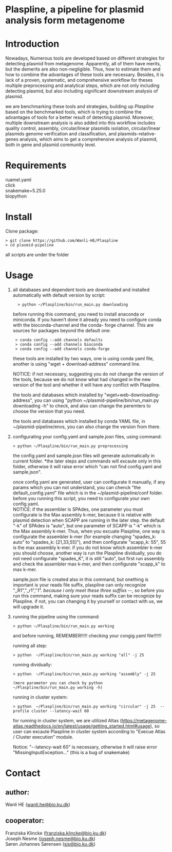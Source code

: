 # Plaspline, a pipeline for plasmid analysis form metagenome

# Introduction
Nowadays, Numerous tools are developed based on different strategies for detecting plasmid from metagenome. Apparently, all of them have merits, but the demerits are also non-negligible. Thus, how to estimate them and how to combine the advantages of these tools are necessary. Besides, it is lack of a proven, systematic, and comprehensive workflow for theses multiple preprocessing and analytical steps, which are not only including detecting plasmid, but also including significant downstream analysis of plasmid.   
  

we are benchmarking these tools and strategies, building up *Plaspline* based on the benchmarked tools, which is trying to combine the advantages of tools for a better result of detecting plasmid. Moreover, multiple downstream analysis is also added into this workflow includes quality control, assembly, circular/linear plasmids isolation, circular/linear plasmids genome verification and classification, and plasmids-relative-genes analysis, which aims to get a comprehensive analysis of plasmid, both in gene and plasmid community level. 


# Requirements
ruamel.yaml  
click  
snakemake=5.25.0  
biopython

# Install
Clone package:

    > git clone https://github.com/Wanli-HE/Plaspline  
    > cd plasmid-pipeline

all scripts are under the folder

# Usage
1. all databases and dependent tools are downloaded and installed automatically with default version by script:  
    
         > python ~/Plaspline/bin/run_main.py downloading 
         
     
   before running this command, you need to install anaconda or miniconda. If you haven’t done it already you need to configure conda with the bioconda-channel and the conda-  forge channel. This are sources for packages beyond the default one:

        > conda config --add channels defaults  
        > conda config --add channels bioconda  
        > conda config --add channels conda-forge

   these tools are installed by two ways, one is using conda yaml file, another is using "wget + download-address" command line.

   NOTICE: if not necessary, suggesting you do not change the version of the tools, because we do not know what had changed in the new version of the tool and whether it will have any conflict with Plaspline.  
     
   the tools and databases which installed by "wget+web-downloading-address", you can using "python ~/plasmid-pipeline/bin/run_main.py downloading -h" to check, and also can change the peremters to choose the version that you need.  
     
   the tools and databases which installed by conda YAML file, in ~/plasmid-pipeline/envs, you can also change the version from there.  
   
2. configurating your config.yaml and sample.josn files, using command:  
   
       > python ~/Plaspline/bin/run_main.py preprocessing    

   the config.yaml and sample.josn files will generate automatically in current folder. *the later steps and commands will excaute only in this folder, otherwise it will raise error which "can not find config.yaml and sample.json".   
     
   once config.yaml are generated, user can configurate it manually, if any params which you can not understand, you can chenck "the default_config.yaml" file which is in the ~/plasmid-pipeline/conf folder. before you running this script, you need to configurate your own config.yaml.  
   NOTICE: if the assembler is SPAdes, one parameter you must configurate is the Max assembly k-mer, because it is relative with plasmid detection when SCAPP are running in the later step. the default "-k" of SPAdes is "auto", but one parameter of SCAPP is "-k" which is the Max assembly k-mer. Thus, when you excuate Plaspline, one way is configurate the assembler k-mer (for example changing "spades_k: auto" to "spades_k: [21,33,55]"), and then configurate "scapp_k: 55", 55 is the max assembly k-mer. if you do not know which assembler k-mer you should choose, another way is run the Plaspline dividually, you do not need configurate "spades_K", it is still "auto", but first run assembly and check the assembler max k-mer, and then configurate "scapp_k" to max k-mer.    
     
   sample.json file is created also in this command, but onething is important is your reads file suffix, plaspline can only recognize "_R1","_r1","_1". because i only meet these three suffixs -_-, so before you run this command, making sure your reads suffix can be recognize by Plaspline. if not, you can changing it by yourself or contact with us, we will upgrade it.  
   
3. running the pipeline
    using the command:  
    
       > python ~/Plaspline/bin/run_main.py working 
       
    and before running, REMEMBER!!!!! checking your congig.yaml file!!!!!!  
    
    running all step:  
    
       > python  ~/Plaspline/bin/run_main.py working "all" -j 25
       
    running dividually:  
    
       > python  ~/Plaspline/bin/run_main.py working "assembly" -j 25
       
       (more parameter you can check by python  ~/Plaspline/bin/run_main.py working -h)  
    
    running in cluster system:  
    
       > python  ~/Plaspline/bin/run_main.py working "circular" -j 25  --profile cluster --latency-wait 60  
       
      for running in cluster system, we are utilized  Altas (https://metagenome-atlas.readthedocs.io/en/latest/usage/getting_started.html#usage), so user can excaute Plaspline in cluster system according to "Execue Atlas / Cluster execution" module.  
      
      Notice: "--latency-wait 60" is necessary, otherwise it will raise error "MissingInputException..." (this is a bug of snakemake)
    

# Contact

## author:   
   Wanli HE (wanli.he@bio.ku.dk)

## cooperator:  
   Franziska Klincke (franziska.klincke@bio.ku.dk)  
   Joseph Nesme (joseph.nesme@bio.ku.dk)  
   Søren Johannes Sørensen (sjs@bio.ku.dk)
